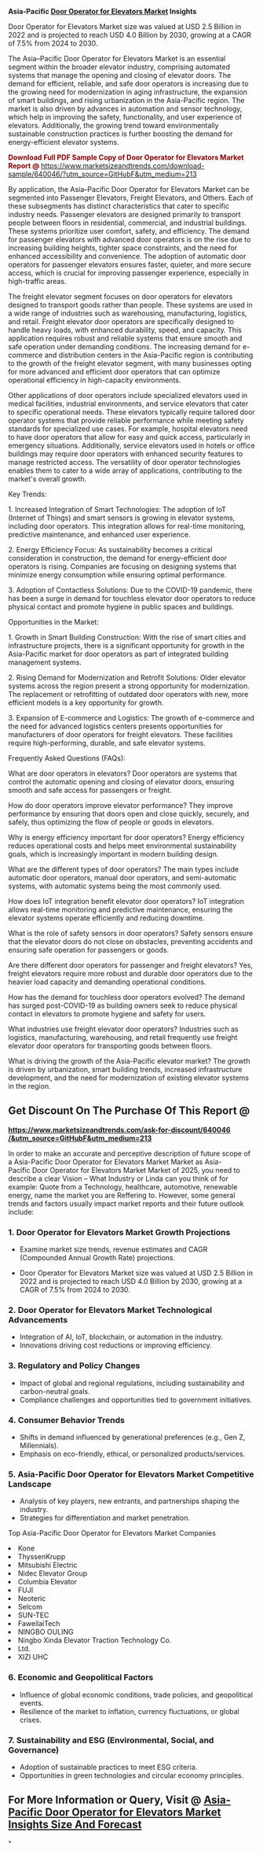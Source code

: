 <p><strong>Asia-Pacific&nbsp;<a href=""https://www.marketsizeandtrends.com/download-sample/640046/&amp;utm_source=GitHubF&amp;utm_medium=213"">Door Operator for Elevators Market</a> Insights</strong></p><p>Door Operator for Elevators Market size was valued at USD 2.5 Billion in 2022 and is projected to reach USD 4.0 Billion by 2030, growing at a CAGR of 7.5% from 2024 to 2030.</p><p><p>The Asia–Pacific Door Operator for Elevators Market is an essential segment within the broader elevator industry, comprising automated systems that manage the opening and closing of elevator doors. The demand for efficient, reliable, and safe door operators is increasing due to the growing need for modernization in aging infrastructure, the expansion of smart buildings, and rising urbanization in the Asia-Pacific region. The market is also driven by advances in automation and sensor technology, which help in improving the safety, functionality, and user experience of elevators. Additionally, the growing trend toward environmentally sustainable construction practices is further boosting the demand for energy-efficient elevator systems.</p><p><p><strong><span style="color: #800000;">Download Full PDF Sample Copy of Door Operator for Elevators Market Report @</span>&nbsp;</strong><a href="https://www.marketsizeandtrends.com/download-sample/640046/?utm_source=GitHubF&amp;utm_medium=213" target="_blank">https://www.marketsizeandtrends.com/download-sample/640046/?utm_source=GitHubF&amp;utm_medium=213</a></p></p><p>By application, the Asia–Pacific Door Operator for Elevators Market can be segmented into Passenger Elevators, Freight Elevators, and Others. Each of these subsegments has distinct characteristics that cater to specific industry needs. Passenger elevators are designed primarily to transport people between floors in residential, commercial, and industrial buildings. These systems prioritize user comfort, safety, and efficiency. The demand for passenger elevators with advanced door operators is on the rise due to increasing building heights, tighter space constraints, and the need for enhanced accessibility and convenience. The adoption of automatic door operators for passenger elevators ensures faster, quieter, and more secure access, which is crucial for improving passenger experience, especially in high-traffic areas.</p><p>The freight elevator segment focuses on door operators for elevators designed to transport goods rather than people. These systems are used in a wide range of industries such as warehousing, manufacturing, logistics, and retail. Freight elevator door operators are specifically designed to handle heavy loads, with enhanced durability, speed, and capacity. This application requires robust and reliable systems that ensure smooth and safe operation under demanding conditions. The increasing demand for e-commerce and distribution centers in the Asia-Pacific region is contributing to the growth of the freight elevator segment, with many businesses opting for more advanced and efficient door operators that can optimize operational efficiency in high-capacity environments.</p><p>Other applications of door operators include specialized elevators used in medical facilities, industrial environments, and service elevators that cater to specific operational needs. These elevators typically require tailored door operator systems that provide reliable performance while meeting safety standards for specialized use cases. For example, hospital elevators need to have door operators that allow for easy and quick access, particularly in emergency situations. Additionally, service elevators used in hotels or office buildings may require door operators with enhanced security features to manage restricted access. The versatility of door operator technologies enables them to cater to a wide array of applications, contributing to the market's overall growth.</p><p>Key Trends:</p><p>1. Increased Integration of Smart Technologies: The adoption of IoT (Internet of Things) and smart sensors is growing in elevator systems, including door operators. This integration allows for real-time monitoring, predictive maintenance, and enhanced user experience.</p><p>2. Energy Efficiency Focus: As sustainability becomes a critical consideration in construction, the demand for energy-efficient door operators is rising. Companies are focusing on designing systems that minimize energy consumption while ensuring optimal performance.</p><p>3. Adoption of Contactless Solutions: Due to the COVID-19 pandemic, there has been a surge in demand for touchless elevator door operators to reduce physical contact and promote hygiene in public spaces and buildings.</p><p>Opportunities in the Market:</p><p>1. Growth in Smart Building Construction: With the rise of smart cities and infrastructure projects, there is a significant opportunity for growth in the Asia-Pacific market for door operators as part of integrated building management systems.</p><p>2. Rising Demand for Modernization and Retrofit Solutions: Older elevator systems across the region present a strong opportunity for modernization. The replacement or retrofitting of outdated door operators with new, more efficient models is a key opportunity for growth.</p><p>3. Expansion of E-commerce and Logistics: The growth of e-commerce and the need for advanced logistics centers presents opportunities for manufacturers of door operators for freight elevators. These facilities require high-performing, durable, and safe elevator systems.</p><p>Frequently Asked Questions (FAQs):</p><p>What are door operators in elevators? Door operators are systems that control the automatic opening and closing of elevator doors, ensuring smooth and safe access for passengers or freight.</p><p>How do door operators improve elevator performance? They improve performance by ensuring that doors open and close quickly, securely, and safely, thus optimizing the flow of people or goods in elevators.</p><p>Why is energy efficiency important for door operators? Energy efficiency reduces operational costs and helps meet environmental sustainability goals, which is increasingly important in modern building design.</p><p>What are the different types of door operators? The main types include automatic door operators, manual door operators, and semi-automatic systems, with automatic systems being the most commonly used.</p><p>How does IoT integration benefit elevator door operators? IoT integration allows real-time monitoring and predictive maintenance, ensuring the elevator systems operate efficiently and reducing downtime.</p><p>What is the role of safety sensors in door operators? Safety sensors ensure that the elevator doors do not close on obstacles, preventing accidents and ensuring safe operation for passengers or goods.</p><p>Are there different door operators for passenger and freight elevators? Yes, freight elevators require more robust and durable door operators due to the heavier load capacity and demanding operational conditions.</p><p>How has the demand for touchless door operators evolved? The demand has surged post-COVID-19 as building owners seek to reduce physical contact in elevators to promote hygiene and safety for users.</p><p>What industries use freight elevator door operators? Industries such as logistics, manufacturing, warehousing, and retail frequently use freight elevator door operators for transporting goods between floors.</p><p>What is driving the growth of the Asia-Pacific elevator market? The growth is driven by urbanization, smart building trends, increased infrastructure development, and the need for modernization of existing elevator systems in the region.</p></p><h2><strong>Get Discount On The Purchase Of This Report @&nbsp;</strong></h2><p><strong><a href=""https://www.marketsizeandtrends.com/ask-for-discount/640046/&amp;utm_source=GitHubF&amp;utm_medium=213"" target=""_blank"">https://www.marketsizeandtrends.com/ask-for-discount/640046<br />/&amp;utm_source=GitHubF&amp;utm_medium=213</a></strong></p><p>In order to make an accurate and perceptive description of future scope of a Asia-Pacific&nbsp;Door Operator for Elevators Market Market as Asia-Pacific&nbsp;Door Operator for Elevators Market Market of 2025, you need to describe a clear Vision &ndash; What Industry or Linda can you think of for example: Quote from a Technology, healthcare, automotive, renewable energy, name the market you are Reffering to. However, some general trends and factors usually impact market reports and their future outlook include:</p><h3>1.&nbsp;<strong>Door Operator for Elevators Market Growth Projections</strong></h3><ul><li>Examine market size trends, revenue estimates and CAGR (Compounded Annual Growth Rate) projections.</li><li><p>Door Operator for Elevators Market size was valued at USD 2.5 Billion in 2022 and is projected to reach USD 4.0 Billion by 2030, growing at a CAGR of 7.5% from 2024 to 2030.</p></li></ul><h3>2.&nbsp;<strong>Door Operator for Elevators Market Technological Advancements</strong></h3><ul><li>Integration of AI, IoT, blockchain, or automation in the industry.</li><li>Innovations driving cost reductions or improving efficiency.</li></ul><h3>3.&nbsp;<strong>Regulatory and Policy Changes</strong></h3><ul><li>Impact of global and regional regulations, including sustainability and carbon-neutral goals.</li><li>Compliance challenges and opportunities tied to government initiatives.</li></ul><h3>4.&nbsp;<strong>Consumer Behavior Trends</strong></h3><ul><li>Shifts in demand influenced by generational preferences (e.g., Gen Z, Millennials).</li><li>Emphasis on eco-friendly, ethical, or personalized products/services.</li></ul><h3>5.&nbsp;<strong>Asia-Pacific Door Operator for Elevators Market Competitive Landscape</strong></h3><ul><li>Analysis of key players, new entrants, and partnerships shaping the industry.</li><li>Strategies for differentiation and market penetration.</li></ul><p data-pm-slice=""1 1 []"">Top Asia-Pacific Door Operator for Elevators Market Companies</p><div data-test-id=""""><p><li>Kone</li><li> ThyssenKrupp</li><li> Mitsubishi Electric</li><li> Nidec Elevator Group</li><li> Columbia Elevator</li><li> FUJI</li><li> Neoteric</li><li> Selcom</li><li> SUN-TEC</li><li> FaweilaiTech</li><li> NINGBO OULING</li><li> Ningbo Xinda Elevator Traction Technology Co.</li><li> Ltd.</li><li> XIZI UHC</li></p></div><h3>6.&nbsp;<strong>Economic and Geopolitical Factors</strong></h3><ul><li>Influence of global economic conditions, trade policies, and geopolitical events.</li><li>Resilience of the market to inflation, currency fluctuations, or global crises.</li></ul><h3>7.&nbsp;<strong>Sustainability and ESG (Environmental, Social, and Governance)</strong></h3><ul><li>Adoption of sustainable practices to meet ESG criteria.</li><li>Opportunities in green technologies and circular economy principles.</li></ul><h2><strong>For More Information or Query, Visit @&nbsp;</strong><a href=""https://www.verifiedmarketreports.com/product/door-operator-for-elevators-market/"" target=""_blank"">Asia-Pacific Door Operator for Elevators Market Insights Size And Forecast</a></h2>"

